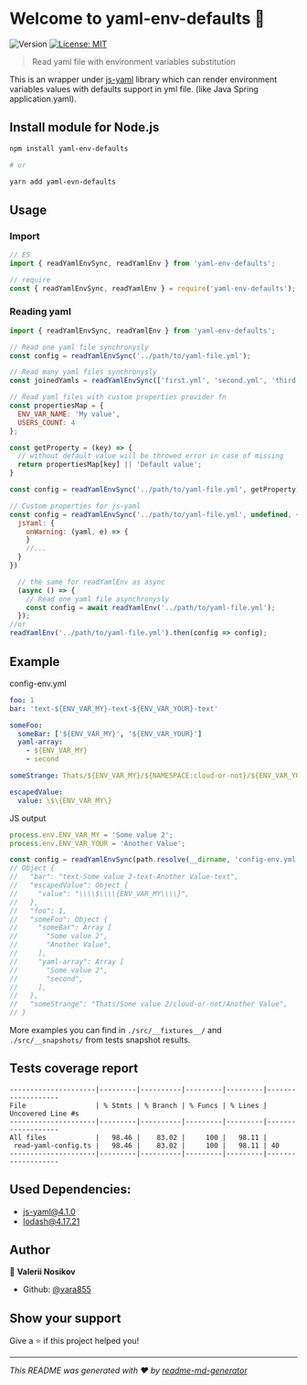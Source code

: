 <h1>Welcome to yaml-env-defaults 👋</h1>
<p>
  <img alt="Version" src="https://img.shields.io/badge/version-2.0.0-blue.svg?cacheSeconds=2592000" />
  <a href="#" target="_blank">
    <img alt="License: MIT" src="https://img.shields.io/badge/License-MIT-yellow.svg" />
  </a>
</p>

> Read yaml file with environment variables substitution

This is an wrapper under [js-yaml](https://www.npmjs.com/package/js-yaml) library which can render environment variables values with defaults support in yml file. (like Java Spring application.yaml). 

## Install module for Node.js

```sh
npm install yaml-env-defaults

# or

yarn add yaml-evn-defaults
```

## Usage

### Import

```js
// ES
import { readYamlEnvSync, readYamlEnv } from 'yaml-env-defaults';

// require
const { readYamlEnvSync, readYamlEnv } = require('yaml-env-defaults');
```

### Reading yaml

```js
import { readYamlEnvSync, readYamlEnv } from 'yaml-env-defaults';

// Read one yaml file synchronysly
const config = readYamlEnvSync('../path/to/yaml-file.yml');

// Read many yaml files synchronysly
const joinedYamls = readYamlEnvSync(['first.yml', 'second.yml', 'third.yaml']);

// Read yaml files with custom properties provider fn
const propertiesMap = {
  ENV_VAR_NAME: 'My value',
  USERS_COUNT: 4
};

const getProperty = (key) => {
  // without default value will be throwed error in case of missing 
  return propertiesMap[key] || 'Default value';
}

const config = readYamlEnvSync('../path/to/yaml-file.yml', getProperty);

// Custom properties for js-yaml
const config = readYamlEnvSync('../path/to/yaml-file.yml', undefined, {
  jsYaml: {
    onWarning: (yaml, e) => {
    }
    //...
  }
})

  // the same for readYamlEnv as async 
  (async () => {
    // Read one yaml file asynchronysly
    const config = await readYamlEnv('../path/to/yaml-file.yml');
  });
//or
readYamlEnv('../path/to/yaml-file.yml').then(config => config);

```

## Example

config-env.yml
```yaml
foo: 1
bar: 'text-${ENV_VAR_MY}-text-${ENV_VAR_YOUR}-text'

someFoo:
  someBar: ['${ENV_VAR_MY}', '${ENV_VAR_YOUR}']
  yaml-array:
    - ${ENV_VAR_MY}
    - second

someStrange: Thats/${ENV_VAR_MY}/${NAMESPACE:cloud-or-not}/${ENV_VAR_YOUR}

escapedValue:
  value: \$\{ENV_VAR_MY\}
```

JS output
```js
process.env.ENV_VAR_MY = 'Some value 2';
process.env.ENV_VAR_YOUR = 'Another Value';

const config = readYamlEnvSync(path.resolve(__dirname, 'config-env.yml'));
// Object {
//   "bar": "text-Some value 2-text-Another Value-text",
//   "escapedValue": Object {
//     "value": "\\\\$\\\\{ENV_VAR_MY\\\\}",
//   },
//   "foo": 1,
//   "someFoo": Object {
//     "someBar": Array [
//       "Some value 2",
//       "Another Value",
//     ],
//     "yaml-array": Array [
//       "Some value 2",
//       "second",
//     ],
//   },
//   "someStrange": "Thats/Some value 2/cloud-or-not/Another Value",
// }
```

More examples you can find in `./src/__fixtures__/` and `./src/__snapshots/` from tests snapshot results.

## Tests coverage report
```
---------------------|---------|----------|---------|---------|-------------------
File                 | % Stmts | % Branch | % Funcs | % Lines | Uncovered Line #s 
---------------------|---------|----------|---------|---------|-------------------
All files            |   98.46 |    83.02 |     100 |   98.11 |                   
 read-yaml-config.ts |   98.46 |    83.02 |     100 |   98.11 | 40                
---------------------|---------|----------|---------|---------|-------------------
```

## Used Dependencies: 

- js-yaml@4.1.0
- lodash@4.17.21

## Author

👤 **Valerii Nosikov**

* Github: [@vara855](https://github.com/vara855)

## Show your support

Give a ⭐️ if this project helped you!

***
_This README was generated with ❤️ by [readme-md-generator](https://github.com/kefranabg/readme-md-generator)_
